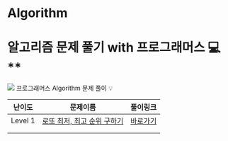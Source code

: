 # Algorithm

#  알고리즘 문제 풀기 with 프로그래머스 💻** 

<img src="https://img.shields.io/badge/javascript-F7DF1E?style=for-the-badge&logo=#E34F26&logoColor=black"> 프로그래머스 Algorithm 문제 풀이 💡

| 난이도  | 문제이름                                                     | 풀이링크                                                     |
| ------- | ------------------------------------------------------------ | ------------------------------------------------------------ |
| Level 1 | [로또 최저, 최고 순위 구하기](https://programmers.co.kr/learn/courses/30/lessons/77484?language=javascript) | [바로가기](https://github.com/rara-record/Algorithm/tree/main/lottos) |
|         |                                                              |                                                              |
|         |                                                              |                                                              |

